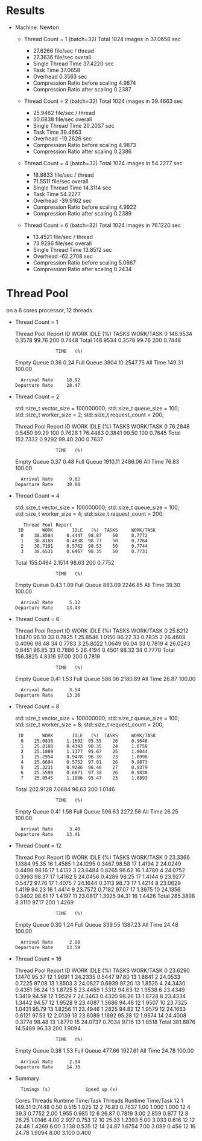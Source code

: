 # Results


* Machine: Newton


    * Thread Count = 1 (batch=32)
        Total 1024 images in 37.0658 sec
         - 27.6266 file/sec / thread
         - 27.3636 file/sec overall
         - Single Thread Time 37.4220 sec 
         - Task Time 37.0658
         - Overhead 0.3563 sec 
         - Compression Ratio before scaling 4.9874
         - Compression Ratio after scaling 0.2387
    
    * Thread Count = 2 (batch=32)
        Total 1024 images in 39.4663 sec
         - 25.9462 file/sec / thread
         - 50.6838 file/sec overall
         - Single Thread Time 20.2037 sec 
         - Task Time 39.4663
         - Overhead -19.2626 sec 
         - Compression Ratio before scaling 4.9873
         - Compression Ratio after scaling 0.2386
    
    * Thread Count = 4 (batch=32)
        Total 1024 images in 54.2277 sec
         - 18.8833 file/sec / thread
         - 71.5511 file/sec overall
         - Single Thread Time 14.3114 sec 
         - Task Time 54.2277
         - Overhead -39.9162 sec 
         - Compression Ratio before scaling 4.9922
         - Compression Ratio after scaling 0.2389
    
    * Thread Count = 6 (batch=32)
        Total 1024 images in 76.1220 sec
         - 13.4521 file/sec / thread
         - 73.9286 file/sec overall
         - Single Thread Time 13.8512 sec 
         - Overhead -62.2708 sec 
         - Compression Ratio before scaling 5.0867
         - Compression Ratio after scaling 0.2434
    
    

# Thread Pool

on a 6 cores processor, 12 threads.

* Thread Count = 1


     Thread Pool Report
       ID       WORK       IDLE   (%)  TASKS     WORK/TASK
        0   148.9534     0.3578  99.76   200     0.7448
    Total   148.9534     0.3578  99.76   200     0.7448

                     TIME   (%)
    Empty Queue      0.36   0.24
    Full  Queue   3804.10 2547.75
       All Time    149.31 100.00

        Arrival Rate     18.92
      Departure Rate     28.47


* Thread Count = 2


    std::size_t vector_size = 100000000;
    std::size_t queue_size = 100;
    std::size_t worker_size = 2;
    std::size_t request_count = 200;

     Thread Pool Report
       ID       WORK       IDLE   (%)  TASKS     WORK/TASK
        0    76.2848     0.5450  99.29   100     0.7628
        1    76.4483     0.3841  99.50   100     0.7645
    Total   152.7332     0.9292  99.40   200     0.7637

                     TIME   (%)
    Empty Queue      0.37   0.48
    Full  Queue   1910.11 2486.06
       All Time     76.83 100.00

        Arrival Rate      9.62
      Departure Rate     30.84


* Thread Count = 4


    std::size_t vector_size = 100000000;
    std::size_t queue_size = 100;
    std::size_t worker_size = 4;
    std::size_t request_count = 200;

         Thread Pool Report
       ID       WORK       IDLE   (%)  TASKS     WORK/TASK
        0    38.8584     0.4447  98.87    50     0.7772
        1    38.8188     0.4838  98.77    50     0.7764
        2    38.7191     0.5762  98.53    50     0.7744
        3    38.6531     0.6467  98.35    50     0.7731
    Total   155.0494     2.1514  98.63   200     0.7752

                     TIME   (%)
    Empty Queue      0.43   1.09
    Full  Queue    883.09 2246.85
       All Time     39.30 100.00

        Arrival Rate      5.12
      Departure Rate     13.43


* Thread Count = 6


     Thread Pool Report
       ID       WORK       IDLE   (%)  TASKS     WORK/TASK
        0    25.8212     1.0470  96.10    33     0.7825
        1    25.8546     1.0150  96.22    33     0.7835
        2    26.4608     0.4096  98.48    34     0.7783
        3    25.8022     1.0649  96.04    33     0.7819
        4    26.0243     0.8451  96.85    33     0.7886
        5    26.4194     0.4501  98.32    34     0.7770
    Total   156.3825     4.8316  97.00   200     0.7819

                     TIME   (%)
    Empty Queue      0.41   1.53
    Full  Queue    586.06 2180.89
       All Time     26.87 100.00

        Arrival Rate      3.54
      Departure Rate     13.16


* Thread Count = 8


    std::size_t vector_size = 100000000;
    std::size_t queue_size = 100;
    std::size_t worker_size = 8;
    std::size_t request_count = 200;

       ID       WORK       IDLE   (%)  TASKS     WORK/TASK
        0    25.0838     1.1692  95.55    26     0.9648
        1    25.8188     0.4343  98.35    24     1.0758
        2    25.1089     1.1377  95.67    25     1.0044
        3    25.2954     0.9478  96.39    23     1.0998
        4    25.6694     0.5752  97.81    26     0.9873
        5    25.3231     0.9286  96.46    27     0.9379
        6    25.5590     0.6871  97.38    26     0.9830
        7    25.0545     1.1886  95.47    23     1.0893
    Total   202.9128     7.0684  96.63   200     1.0146

                     TIME   (%)
    Empty Queue      0.41   1.58
    Full  Queue    596.63 2272.58
       All Time     26.25 100.00

        Arrival Rate      3.40
      Departure Rate     13.41


* Thread Count = 12


     Thread Pool Report
       ID       WORK       IDLE   (%)  TASKS     WORK/TASK
        0    23.3366     1.1384  95.35    16     1.4585
        1    24.1295     0.3467  98.58    17     1.4194
        2    24.0249     0.4499  98.16    17     1.4132
        3    23.6484     0.8265  96.62    16     1.4780
        4    24.0752     0.3993  98.37    17     1.4162
        5    24.0456     0.4289  98.25    17     1.4144
        6    23.9277     0.5472  97.76    17     1.4075
        7    24.1644     0.3113  98.73    17     1.4214
        8    23.0629     1.4119  94.23    16     1.4414
        9    23.7572     0.7182  97.07    17     1.3975
       10    24.1356     0.3402  98.61    17     1.4197
       11    23.0817     1.3925  94.31    16     1.4426
    Total   285.3898     8.3110  97.17   200     1.4269

                     TIME   (%)
    Empty Queue      0.30   1.24
    Full  Queue    339.55 1387.23
       All Time     24.48 100.00

        Arrival Rate      2.98
      Departure Rate     13.59


* Thread Count = 16


     Thread Pool Report
       ID       WORK       IDLE   (%)  TASKS     WORK/TASK
        0    23.6290     1.1470  95.37    12     1.9691
        1    24.2335     0.5447  97.80    13     1.8641
        2    24.0533     0.7225  97.08    13     1.8503
        3    24.0827     0.6939  97.20    13     1.8525
        4    24.3430     0.4351  98.24    13     1.8725
        5    23.4459     1.3312  94.63    12     1.9538
        6    23.4349     1.3419  94.58    12     1.9529
        7    24.3463     0.4320  98.26    13     1.8728
        8    23.4334     1.3442  94.57    12     1.9528
        9    23.4087     1.3686  94.48    12     1.9507
       10    23.7325     1.0431  95.79    13     1.8256
       11    23.4946     1.2825  94.82    12     1.9579
       12    24.1663     0.6121  97.53    12     2.0139
       13    23.6089     1.1692  95.28    12     1.9674
       14    24.4008     0.3774  98.48    13     1.8770
       15    24.0737     0.7034  97.16    13     1.8518
    Total   381.8876    14.5489  96.33   200     1.9094

                     TIME   (%)
    Empty Queue      0.38   1.53
    Full  Queue    477.66 1927.61
       All Time     24.78 100.00

        Arrival Rate      2.94
      Departure Rate     14.30


* Summary


	    Timings (s)				Speed up (x)
    Cores	Threads	Runtime	Time/Task	Threads	Runtime	Time/Task
    12	1	149.31	0.7448		0.50	0.515	1.025
    12	2	76.83	0.7637		1.00	1.000	1.000
    12	4	39.3	0.7752		2.00	1.955	0.985
    12	6	26.87	0.7819		3.00	2.859	0.977
    12	8	26.25	1.0146		4.00	2.927	0.753
    12	10	25.33	1.2393		5.00	3.033	0.616
    12	12	24.48	1.4269		6.00	3.138	0.535
    12	14	24.87	1.6754		7.00	3.089	0.456
    12	16	24.78	1.9094		8.00	3.100	0.400

